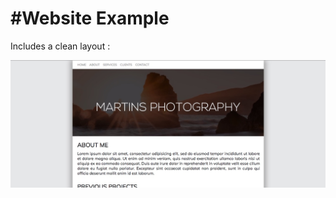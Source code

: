 #Website Example
==========

Includes a clean layout : 

![Screenshot](https://github.com/Littlenate2114/firstrepo/blob/master/css/screenshot.jpg)
